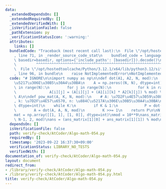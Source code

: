 ```yaml
---
data:
  _extendedDependsOn: []
  _extendedRequiredBy: []
  _extendedVerifiedWith: []
  _isVerificationFailed: false
  _pathExtension: py
  _verificationStatusIcon: ':warning:'
  attributes:
    links: []
  bundledCode: "Traceback (most recent call last):\n  File \"/opt/hostedtoolcache/Python/3.12.1/x64/lib/python3.12/site-packages/onlinejudge_verify/documentation/build.py\"\
    , line 71, in _render_source_code_stat\n    bundled_code = language.bundle(stat.path,\
    \ basedir=basedir, options={'include_paths': [basedir]}).decode()\n          \
    \         ^^^^^^^^^^^^^^^^^^^^^^^^^^^^^^^^^^^^^^^^^^^^^^^^^^^^^^^^^^^^^^^^^^^^^^^^^^^^^^^^^\n\
    \  File \"/opt/hostedtoolcache/Python/3.12.1/x64/lib/python3.12/site-packages/onlinejudge_verify/languages/python.py\"\
    , line 96, in bundle\n    raise NotImplementedError\nNotImplementedError\n"
  code: "# IGNORE\n\nimport numpy as np\n\ndef dot(A1, A2, N, mod):\n    # N: \u884C\
    \u5217\u306E\u30B5\u30A4\u30BA\n    A = np.zeros((N, N), dtype=int)\n    for i\
    \ in range(N):\n        for j in range(N):\n            for k in range(N):\n \
    \               A[i][j] = (A[i][j] + (A1[i][k] * A2[k][j]) % mod) % mod\n    return\
    \ A\n\ndef pow_mat(A, K, N, mod):\n    # A: \u7D2F\u4E57\u3059\u308B\u884C\u5217\
    , k: \u7D2F\u4E57\u6570, n: \u884C\u5217A\u306E\u30B5\u30A4\u30BA\n    P = np.eye(N,\
    \ dtype=int)\n    while K:\n        if K & 1:\n            P = dot(P, A, N, mod)\n\
    \        A = dot(A, A, N, mod)\n        K >>= 1\n    return P\n\nN = int(input())\n\
    mat = np.array([[1, 1], [1, 0]], dtype=int)\nmod = 10**9\nans_matrix = pow_mat(mat,\
    \ N-1, 2, mod)\nans = (ans_matrix[1][0] + ans_matrix[1][1]) % mod\nprint(ans)\n"
  dependsOn: []
  isVerificationFile: false
  path: verify-check/AtCoder/Algo-math-054.py
  requiredBy: []
  timestamp: '2023-09-22 16:37:30+09:00'
  verificationStatus: LIBRARY_NO_TESTS
  verifiedWith: []
documentation_of: verify-check/AtCoder/Algo-math-054.py
layout: document
redirect_from:
- /library/verify-check/AtCoder/Algo-math-054.py
- /library/verify-check/AtCoder/Algo-math-054.py.html
title: verify-check/AtCoder/Algo-math-054.py
---
```

